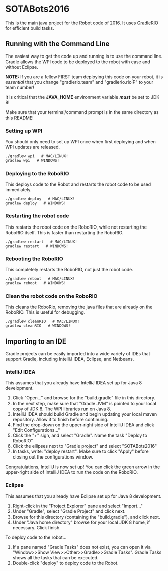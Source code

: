 # SOTABots2016
This is the main java project for the Robot code of 2016. It uses [GradleRIO](https://github.com/Open-RIO/GradleRIO) for efficient build tasks.

## Running with the Command Line
The easiest way to get the code up and running is to use the command line. Gradle allows the WPI code to be deployed to the robot with ease and without Eclipse.

__NOTE:__ If you are a fellow FIRST team deploying this code on your robot, it is _essential_ that you change "gradlerio.team" and "gradlerio.rioIP" to your team number!

It is critical that the **JAVA_HOME** environment variable ***must*** be set to JDK 8!

Make sure that your terminal/command prompt is in the same directory as this README!

### Setting up WPI
You should only need to set up WPI once when first deploying and when WPI updates are released.
```
./gradlew wpi   # MAC/LINUX!
gradlew wpi   # WINDOWS!
```

### Deploying to the RoboRIO
This deploys code to the Robot and restarts the robot code to be used immediately.
```
./gradlew deploy   # MAC/LINUX!
gradlew deploy   # WINDOWS!
```

### Restarting the robot code
This restarts the robot code on the RoboRIO, while not restarting the RoboRIO itself. This is faster than restarting the RoboRIO.
```
./gradlew restart   # MAC/LINUX!
gradlew restart   # WINDOWS!
```

### Rebooting the RoboRIO
This completely restarts the RoboRIO, not just the robot code.
```
./gradlew reboot   # MAC/LINUX!
gradlew reboot   # WINDOWS!
```

### Clean the robot code on the RoboRIO
This cleans the RoboRio, removing the java files that are already on the RoboRIO. This is useful for debugging.
```
./gradlew cleanRIO   # MAC/LINUX!
gradlew cleanRIO   # WINDOWS!
```

## Importing to an IDE
Gradle projects can be easily imported into a wide variety of IDEs that support Gradle, including IntelliJ IDEA, Eclipse, and Netbeans.

### IntelliJ IDEA
This assumes that you already have IntelliJ IDEA set up for Java 8 development.

1. Click "Open..." and browse for the "build.gradle" file in this directory.
2. In the next step, make sure that "Gradle JVM" is pointed to your local copy of JDK 8. The WPI libraries run on Java 8.
3. IntelliJ IDEA should build Gradle and begin updating your local maven repository. Allow it to finish before continuing.
4. Find the drop-down on the upper-right side of IntelliJ IDEA and click "Edit Configurations..."
5. Click the "+" sign, and select "Gradle". Name the task "Deploy to RoboRIO"
6. Click the ellipses next to "Gradle project" and select "SOTABots2016"
7. In tasks, write: "deploy restart". Make sure to click "Apply" before closing out the configurations window.

Congratulations, IntelliJ is now set up! You can click the green arrow in the upper-right side of IntelliJ IDEA to run the code on the RoboRIO.

### Eclipse
This assumes that you already have Eclipse set up for Java 8 development.

1. Right-click in the "Project Explorer" pane and select "Import..."
2. Under "Gradle", select "Gradle Project" and click next.
3. Browse for this directory (containing the "build.gradle"), and click next.
4. Under "Java home directory" browse for your local JDK 8 home, if necessary. Click finish.

To deploy code to the robot...

1. If a pane named "Gradle Tasks" does not exist, you can open it via "Window>>Show View>>Other>>Gradle>>Gradle Tasks". Gradle Tasks shows all the tasks that can be executed.
2. Double-click "deploy" to deploy code to the Robot.
